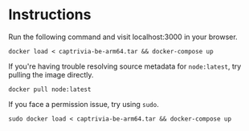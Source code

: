 # Instructions
Run the following command and visit localhost:3000 in your browser.
```
docker load < captrivia-be-arm64.tar && docker-compose up
```
If you're having trouble resolving source metadata for `node:latest`, try pulling the image directly.
```
docker pull node:latest
```
If you face a permission issue, try using `sudo`.
```
sudo docker load < captrivia-be-arm64.tar && docker-compose up
```